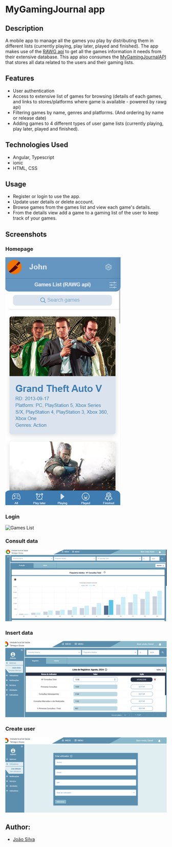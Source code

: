 # MyGamingJournal app

## Description
A mobile app to manage all the games you play by distributing them in different lists (currently playing, play later, played and finished). The app makes use of the [RAWG api](https://rawg.io/) to get all the games information it needs from their extensive database.
This app also consumes the [MyGamingJournalAPI](https://github.com/CarDioLogic/MyGamingJournalAPI) that stores all data related to the users and their gaming lists.

## Features
- User authentication
- Access to extensive list of games for browsing (details of each games, and links to stores/platforms where game is available - powered by rawg api)
- Filtering games by name, genres and platforms. (And ordering by name or release date)
- Adding games to 4 different types of user game lists (currently playing, play later, played and finished).

## Technologies Used
- Angular, Typescript
- ionic
- HTML, CSS

## Usage
- Register or login to use the app.
- Update user details or delete account.
- Browse games from the games list and view each game's details.
- From the details view add a game to a gaming list of the user to keep track of your games.

## Screenshots
### Homepage
![Games List](https://github.com/CarDioLogic/MyGamingJournalR/blob/main/screenshots/gamesList.PNG)
### Login
![Games List](https://github.com/CarDioLogic/MyGamingJournalR/tree/master/screenshots/gamesList.PNG)
### Consult data
![ConsultData](https://github.com/CarDioLogic/benchmarking-hospitalar-project/blob/main/Screenshots/ConsultData.PNG)
### Insert data
![InsertData](https://github.com/CarDioLogic/benchmarking-hospitalar-project/blob/main/Screenshots/InsertData.PNG)
### Create user
![CreateUser](https://github.com/CarDioLogic/benchmarking-hospitalar-project/blob/main/Screenshots/CreateUser.PNG)

## Author:
- [João Silva](https://github.com/CarDioLogic)

